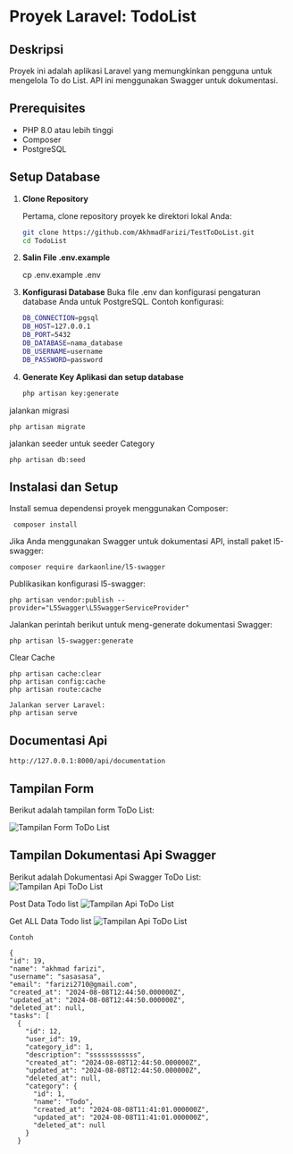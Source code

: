 # Proyek Laravel: TodoList

## Deskripsi

Proyek ini adalah aplikasi Laravel yang memungkinkan pengguna untuk mengelola To do List. API ini menggunakan Swagger untuk dokumentasi.

## Prerequisites

- PHP 8.0 atau lebih tinggi
- Composer
- PostgreSQL

## Setup Database

1. **Clone Repository**

   Pertama, clone repository proyek ke direktori lokal Anda:

   ```bash
   git clone https://github.com/AkhmadFarizi/TestToDoList.git
   cd TodoList

2. **Salin File .env.example**

    cp .env.example .env

3. **Konfigurasi Database**
    Buka file .env dan konfigurasi pengaturan database Anda untuk PostgreSQL. Contoh konfigurasi:

    ```bash
    DB_CONNECTION=pgsql
    DB_HOST=127.0.0.1
    DB_PORT=5432
    DB_DATABASE=nama_database
    DB_USERNAME=username
    DB_PASSWORD=password

4. **Generate Key Aplikasi dan setup database**

    ```bash
    php artisan key:generate

jalankan migrasi

    php artisan migrate

jalankan seeder untuk seeder Category

    php artisan db:seed

## Instalasi dan Setup

Install semua dependensi proyek menggunakan Composer:

     composer install

Jika Anda menggunakan Swagger untuk dokumentasi API, install paket l5-swagger:

    composer require darkaonline/l5-swagger

Publikasikan konfigurasi l5-swagger:

    php artisan vendor:publish --provider="L5Swagger\L5SwaggerServiceProvider"

Jalankan perintah berikut untuk meng-generate dokumentasi Swagger:

    php artisan l5-swagger:generate

Clear Cache

    php artisan cache:clear
    php artisan config:cache
    php artisan route:cache

    Jalankan server Laravel:
    php artisan serve

## Documentasi Api

    http://127.0.0.1:8000/api/documentation


## Tampilan Form

Berikut adalah tampilan form ToDo List:

![Tampilan Form ToDo List](https://github.com/AkhmadFarizi/TestToDoList/blob/master/FormTodoList.png)

## Tampilan Dokumentasi Api Swagger

Berikut adalah Dokumentasi Api Swagger ToDo List:
![Tampilan Api ToDo List](https://github.com/AkhmadFarizi/TestToDoList/blob/master/sw1.png)

Post Data Todo list
![Tampilan Api ToDo List](https://github.com/AkhmadFarizi/TestToDoList/blob/master/sw2.png)

Get ALL Data Todo list
![Tampilan Api ToDo List](https://github.com/AkhmadFarizi/TestToDoList/blob/master/sw3.png)

    Contoh

    {
    "id": 19,
    "name": "akhmad farizi",
    "username": "sasasasa",
    "email": "farizi2710@gmail.com",
    "created_at": "2024-08-08T12:44:50.000000Z",
    "updated_at": "2024-08-08T12:44:50.000000Z",
    "deleted_at": null,
    "tasks": [
      {
        "id": 12,
        "user_id": 19,
        "category_id": 1,
        "description": "ssssssssssss",
        "created_at": "2024-08-08T12:44:50.000000Z",
        "updated_at": "2024-08-08T12:44:50.000000Z",
        "deleted_at": null,
        "category": {
          "id": 1,
          "name": "Todo",
          "created_at": "2024-08-08T11:41:01.000000Z",
          "updated_at": "2024-08-08T11:41:01.000000Z",
          "deleted_at": null
        }
      }





        


